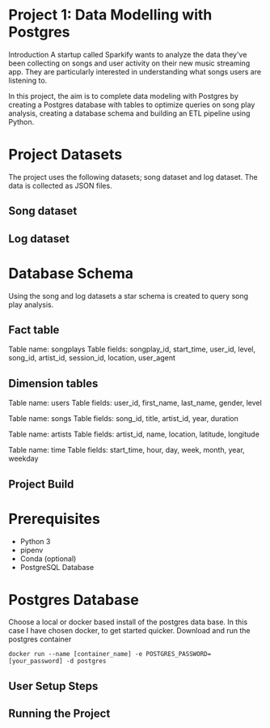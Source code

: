 # Project 1: Data Modelling with Postgres

Introduction
A startup called Sparkify wants to analyze the data they've been collecting on songs and user activity on their new music streaming app. 
They are particularly interested in understanding what songs users are listening to.

In this project, the aim is to complete data modeling with Postgres by creating a Postgres database with tables to optimize queries on song play analysis, creating a database schema and building an ETL pipeline using Python.

# Project Datasets
The project uses the following datasets; song dataset and log dataset. The data is collected as JSON files.
## Song dataset

## Log dataset

# Database Schema
Using the song and log datasets a star schema is created to query song play analysis.

## Fact table
Table name:   songplays
Table fields: songplay_id, start_time, user_id, level, song_id, artist_id, session_id, location, user_agent

## Dimension tables
Table name:   users 
Table fields: user_id, first_name, last_name, gender, level

Table name:   songs
Table fields: song_id, title, artist_id, year, duration

Table name:   artists
Table fields: artist_id, name, location, latitude, longitude

Table name:   time
Table fields: start_time, hour, day, week, month, year, weekday

## Project Build
# Prerequisites
* Python 3
* pipenv
* Conda (optional)
* PostgreSQL Database

# Postgres Database
Choose a local or docker based install of the postgres data base. In this case I have chosen docker, to get started quicker.
Download and run the postgres container
```
docker run --name [container_name] -e POSTGRES_PASSWORD=[your_password] -d postgres
```

## User Setup Steps


## Running the Project
